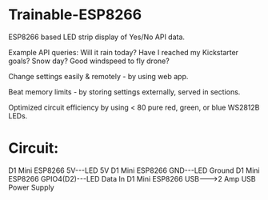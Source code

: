 # Trainable-ESP8266

ESP8266 based LED strip display of Yes/No API data.

Example API queries:
Will it rain today? Have I reached my Kickstarter goals? Snow day? Good windspeed to fly drone? 


Change settings easily & remotely - by using web app.


Beat memory limits - by storing settings externally, served in sections.


Optimized circuit efficiency by using < 80 pure red, green, or blue WS2812B LEDs.

# Circuit:

D1 Mini ESP8266 5V---LED 5V
D1 Mini ESP8266 GND---LED Ground
D1 Mini ESP8266 GPIO4(D2)---LED Data In
D1 Mini ESP8266 USB--->2 Amp USB Power Supply
